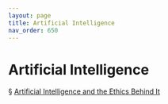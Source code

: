 ```yaml
---
layout: page
title: Artificial Intelligence 
nav_order: 650 
---
```


# Artificial Intelligence 
§ [Artificial Intelligence and the Ethics Behind It](https://archive-1.bsafes.com/docs/A/artificial-intelligence-and-the-ethics-behind-it/)
